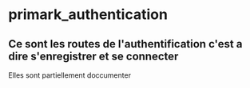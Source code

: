 # primark_authentication
## Ce sont les routes de l'authentification c'est a dire s'enregistrer et se connecter 
Elles sont partiellement doccumenter
